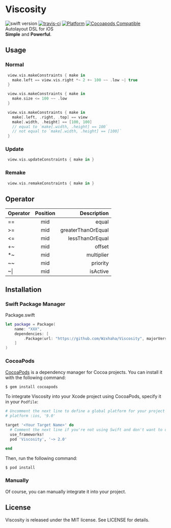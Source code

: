 # Viscosity
![swift version](https://img.shields.io/badge/Language-Swift3-blue.svg)
[![travis-ci](https://travis-ci.org/Wzxhaha/Viscosity.svg?branch=master)](https://travis-ci.org/Wzxhaha/Viscosity)
[![Platform](https://img.shields.io/cocoapods/p/Viscosity.svg?style=flat)](https://github.com/Wzxhaha/Viscosity)
[![Cocoapods Compatible](https://img.shields.io/cocoapods/v/Viscosity.svg)](https://cocoapods.org/pods/Viscosity)
<br/>
Autolayout DSL for iOS <br/>
**Simple** and **Powerful**.

## Usage

### Normal

```swift
 view.vis.makeConstraints { make in
   make.left == view.vis.right *~ 2 +~ 100 ~~ .low ~| true
 }
```

```swift
 view.vis.makeConstraints { make in
   make.size <= 100 ~~ .low
 }
```

```swift
 view.vis.makeConstraints { make in
   make[.left, .right, .top] == view
   make[.width, .height] == [100, 100] 
   // equal to `make[.width, .height] == 100`
   // not equal to `make[.width, .height] == [100]`
 }
```


### Update

```swift
 view.vis.updateConstraints { make in }
```

### Remake
```swift
 view.vis.remakeConstraints { make in }
```

## Operator

| Operator | Position | Description |
| ---------|:--------:| -----------:|
| == | mid | equal |
| >= | mid | greaterThanOrEqual |
| <= | mid | lessThanOrEqual |
| +~ | mid | offset |
| *~ | mid | multiplier |
| ~~ | mid | priority |
| ~\| | mid | isActive |


## Installation

### Swift Package Manager

Package.swift
```swift
let package = Package(
    name: "XXX",
    dependencies: [
        .Package(url: "https://github.com/Wzxhaha/Viscosity", majorVersion: 2)
    ]
)
```

### CocoaPods

[CocoaPods](http://cocoapods.org) is a dependency manager for Cocoa projects. You can install it with the following command:

```bash
$ gem install cocoapods
```

To integrate Viscosity into your Xcode project using CocoaPods, specify it in your `Podfile`:

```ruby
# Uncomment the next line to define a global platform for your project
# platform :ios, '9.0'

target '<Your Target Name>' do
  # Comment the next line if you're not using Swift and don't want to use dynamic frameworks
  use_frameworks!
  pod 'Viscosity', '~> 2.0'

end
```

Then, run the following command:

```bash
$ pod install
```

### Manually

Of course, you can manually integrate it into your project.

## License
Viscosity is released under the MIT license. See LICENSE for details.
